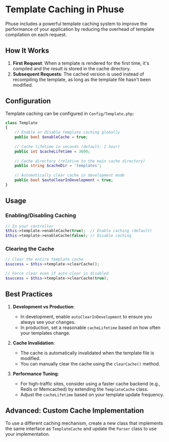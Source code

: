 # Template Caching in Phuse

Phuse includes a powerful template caching system to improve the performance of your application by reducing the overhead of template compilation on each request.

## How It Works

1. **First Request**: When a template is rendered for the first time, it's compiled and the result is stored in the cache directory.
2. **Subsequent Requests**: The cached version is used instead of recompiling the template, as long as the template file hasn't been modified.

## Configuration

Template caching can be configured in `Config/Template.php`:

```php
class Template
{
    // Enable or disable template caching globally
    public bool $enableCache = true;
    
    // Cache lifetime in seconds (default: 1 hour)
    public int $cacheLifetime = 3600;
    
    // Cache directory (relative to the main cache directory)
    public string $cacheDir = 'templates';
    
    // Automatically clear cache in development mode
    public bool $autoClearInDevelopment = true;
}
```

## Usage

### Enabling/Disabling Caching

```php
// In your controller
$this->template->enableCache(true);  // Enable caching (default)
$this->template->enableCache(false); // Disable caching
```

### Clearing the Cache

```php
// Clear the entire template cache
$success = $this->template->clearCache();

// Force clear even if auto-clear is disabled
$success = $this->template->clearCache(true);
```

## Best Practices

1. **Development vs Production**:
   - In development, enable `autoClearInDevelopment` to ensure you always see your changes.
   - In production, set a reasonable `cacheLifetime` based on how often your templates change.

2. **Cache Invalidation**:
   - The cache is automatically invalidated when the template file is modified.
   - You can manually clear the cache using the `clearCache()` method.

3. **Performance Tuning**:
   - For high-traffic sites, consider using a faster cache backend (e.g., Redis or Memcached) by extending the `TemplateCache` class.
   - Adjust the `cacheLifetime` based on your template update frequency.

## Advanced: Custom Cache Implementation

To use a different caching mechanism, create a new class that implements the same interface as `TemplateCache` and update the `Parser` class to use your implementation.
